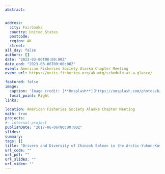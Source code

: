 ```yaml
---
abstract:


address:
  city: Fairbanks
  country: United States
  postcode: 
  region: AK
  street: 
all_day: false
authors: []
date: "2023-03-06T00:00:00Z"
date_end: "2023-03-06T00:00:00Z"
event: American Fisheries Society Alaska Chapter Meeting
event_url: https://units.fisheries.org/ak-mtg/schedule-at-a-glance/

featured: false
image:
  caption: 'Image credit: [**Unsplash**](https://unsplash.com/photos/bzdhc5b3Bxs)'
  focal_point: Right
links:

location: American Fisheries Society Alaska Chapter Meeting
math: true
projects:
#- internal-project
publishDate: "2017-06-06T00:00:00Z"
slides: 
summary: 
tags: []
title: "Drivers and Diversity of Chinook Salmon in the Arctic-Yukon-Kuskokwim Region"
url_code: ""
url_pdf: ""
url_slides: ""
url_video: ""
---
```


